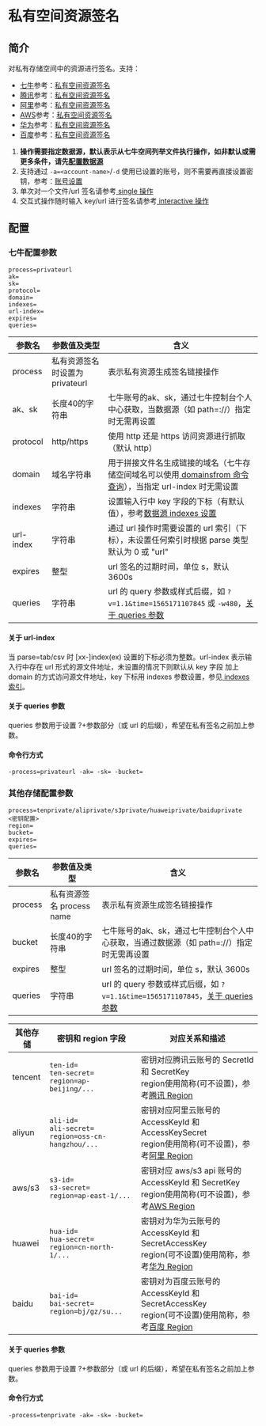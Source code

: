 # 私有空间资源签名

## 简介
对私有存储空间中的资源进行签名。支持：  
- [七牛](#七牛配置参数)参考：[私有空间资源签名](https://developer.qiniu.com/kodo/manual/1656/download-private)  
- [腾讯](#其他存储配置参数)参考：[私有空间资源签名](https://cloud.tencent.com/document/product/436/35217)  
- [阿里](#其他存储配置参数)参考：[私有空间资源签名](https://help.aliyun.com/document_detail/31857.html)  
- [AWS](#其他存储配置参数)参考：[私有空间资源签名](https://docs.aws.amazon.com/zh_cn/general/latest/gr/signing_aws_api_requests.html#rest-and-query-requests)  
- [华为](#其他存储配置参数)参考：[私有空间资源签名](https://support.huaweicloud.com/sdk-java-devg-obs/zh-cn_topic_0142815514.html)  
- [百度](#其他存储配置参数)参考：[私有空间资源签名](https://cloud.baidu.com/doc/BOS/s/8jwvyrqj0#%E8%8E%B7%E5%8F%96%E6%96%87%E4%BB%B6%E4%B8%8B%E8%BD%BDurl)  
1. **操作需要指定数据源，默认表示从七牛空间列举文件执行操作，如非默认或需更多条件，请先[配置数据源](datasource.md)**  
2. 支持通过 `-a=<account-name>`/`-d` 使用已设置的账号，则不需要再直接设置密钥，参考：[账号设置](../README.md#账号设置)  
3. 单次对一个文件/url 签名请参考[ single 操作](single.md)  
4. 交互式操作随时输入 key/url 进行签名请参考[ interactive 操作](interactive.md)  

## 配置

### 七牛配置参数
```
process=privateurl
ak=
sk=
protocol=
domain=
indexes=
url-index=
expires=
queries=
```  
|参数名|参数值及类型 | 含义|  
|-----|-------|-----|  
|process| 私有资源签名时设置为privateurl | 表示私有资源生成签名链接操作|  
|ak、sk|长度40的字符串|七牛账号的ak、sk，通过七牛控制台个人中心获取，当数据源（如 path=<source>://<bucket>）指定时无需再设置|  
|protocol| http/https| 使用 http 还是 https 访问资源进行抓取（默认 http）|  
|domain| 域名字符串| 用于拼接文件名生成链接的域名（七牛存储空间域名可以使用[ domainsfrom 命令查询](domainsofbucket.md)），当指定 url-index 时无需设置|  
|indexes|字符串| 设置输入行中 key 字段的下标（有默认值），参考[数据源 indexes 设置](datasource.md#1-公共参数)|  
|url-index| 字符串| 通过 url 操作时需要设置的 url 索引（下标），未设置任何索引时根据 parse 类型默认为 0 或 "url"|  
|expires| 整型| url 签名的过期时间，单位 s，默认 3600s|  
|queries| 字符串| url 的 query 参数或样式后缀，如 `?v=1.1&time=1565171107845` 或 `-w480`，[关于 queries 参数](#关于-queries-参数)|  

#### 关于 url-index
当 parse=tab/csv 时 [xx-]index(ex) 设置的下标必须为整数。url-index 表示输入行中存在 url 形式的源文件地址，未设置的情况下则默认从 key 字段
加上 domain 的方式访问源文件地址，key 下标用 indexes 参数设置，参见[ indexes 索引](datasource.md#关于-indexes-索引)。  

#### 关于 queries 参数
queries 参数用于设置 ?+参数部分（或 url 的后缀），希望在私有签名之前加上参数。  

#### 命令行方式
```
-process=privateurl -ak= -sk= -bucket= 
```

### 其他存储配置参数
```
process=tenprivate/aliprivate/s3private/huaweiprivate/baiduprivate
<密钥配置>
region=
bucket=
expires=
queries=
``` 
|参数名|参数值及类型 | 含义|  
|-----|-------|-----|  
|process| 私有资源签名 process name | 表示私有资源生成签名链接操作|  
|bucket|长度40的字符串|七牛账号的ak、sk，通过七牛控制台个人中心获取，当通过数据源（如 path=<source>://<bucket>）指定时无需再设置|  
|expires| 整型| url 签名的过期时间，单位 s，默认 3600s|  
|queries| 字符串| url 的 query 参数或样式后缀，如 `?v=1.1&time=1565171107845`，[关于 queries 参数](#关于-queries-参数)|  

|其他存储|             密钥和 region 字段         |                  对应关系和描述                |  
|------|---------------------------------------|---------------------------------------------|  
|tencent|`ten-id=`<br>`ten-secret=`<br>`region=ap-beijing/...`| 密钥对应腾讯云账号的 SecretId 和 SecretKey<br>region使用简称(可不设置)，参考[腾讯 Region](https://cloud.tencent.com/document/product/436/6224)|  
|aliyun|`ali-id=`<br>`ali-secret=`<br>`region=oss-cn-hangzhou/...`| 密钥对应阿里云账号的 AccessKeyId 和 AccessKeySecret<br>region使用简称(可不设置)，参考[阿里 Region](https://help.aliyun.com/document_detail/31837.html)|  
|aws/s3|`s3-id=`<br>`s3-secret=`<br>`region=ap-east-1/...`| 密钥对应 aws/s3 api 账号的 AccessKeyId 和 SecretKey<br>region使用简称(可不设置)，参考[AWS Region](https://docs.aws.amazon.com/zh_cn/general/latest/gr/rande.html)|  
|huawei|`hua-id=`<br>`hua-secret=`<br>`region=cn-north-1/...`| 密钥对为华为云账号的 AccessKeyId 和 SecretAccessKey<br>region(可不设置)使用简称，参考[华为 Region](https://support.huaweicloud.com/devg-obs/zh-cn_topic_0105713153.html)|  
|baidu |`bai-id=`<br>`bai-secret=`<br>`region=bj/gz/su...`| 密钥对为百度云账号的 AccessKeyId 和 SecretAccessKey<br>region(可不设置)使用简称，参考[百度 Region](https://cloud.baidu.com/doc/BOS/s/Ojwvyrpgd#%E7%A1%AE%E8%AE%A4endpoint)|  

#### 关于 queries 参数
queries 参数用于设置 ?+参数部分（或 url 的后缀），希望在私有签名之前加上参数。  

#### 命令行方式
```
-process=tenprivate -ak= -sk= -bucket= 
```